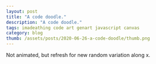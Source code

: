 ```yaml
---
layout: post
title: "A code doodle."
description: "A code doodle."
tags: imadeathing code art genart javascript canvas
category: blog
thumb: /assets/posts/2020-06-26-a-code-doodle/thumb.png
---
```


Not animated, but refresh for new random variation along x.

<script>
  var parentDiv = document.getElementsByClassName("all")[0];
  var closeButton = document.createElement("input");
  closeButton.classList.add("closeButton");
  closeButton.value = "X";
  closeButton.onclick = function() {
    parentDiv.remove();
  };
  parentDiv.insertBefore(closeButton, parentDiv.firstChild);

  var canvas = document.createElement('canvas');
  canvas.id = 'the-canvas';
  canvas.height = window.innerHeight;
  canvas.width = window.innerWidth;
  document.body.prepend(canvas);
  var ctx = canvas.getContext('2d');

  function draw() {
    ctx.strokeStyle = 'black';
    var scanlines = 100;
    var segments = 50;
    var x_offset = canvas.width / segments;

    for (var i=0; i<scanlines; i++) {
      ctx.lineWidth = 0.8;
      var y = canvas.height * (i / scanlines);
      for (var j=0; j<segments; j++) {
        if (j > segments / 2) {
          ctx.lineWidth += 0.05;
        }
        // 0 up to 0.99
        var x_factor = (segments - j) / segments;
        var x_phase = Math.sin(x_factor);

        // 0 up to width
        var x = canvas.width * (j / segments);

        var y_offset = 0;
        var rand = Math.random();

        // y variation is a function of x growth
        if (rand > x_factor) {
          y_offset = Math.log(1/x_phase);
          y_offset *= (x_offset / 5);
        }
        if (j == 0) {
          y_offset = 0;
        }

        var y_offset_a = y + (Math.random() * 0.5 * y_offset);
        var y_offset_b = y + y_offset;
        
        // wiggle (randomly change sign)
        if (Math.random() < 0.5) {
          y_offset_a = y - (Math.random() * 0.5 * y_offset);
          y_offset_b = y - y_offset;
        }

        ctx.beginPath();
        ctx.moveTo(x, y_offset_a);
        ctx.lineTo(x + x_offset, y_offset_b);
        
        ctx.stroke();
      }
    }
  }

  window.addEventListener('resize', function () {
    canvas.width = window.innerWidth;
    canvas.height = window.innerHeight;
    draw();
  });

  draw();
    
  </script>